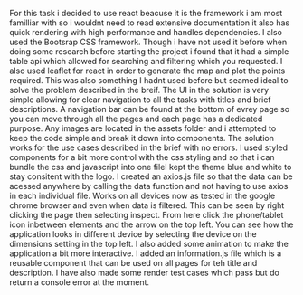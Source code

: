 For this task i decided to use react beacuse it is the framework i am most familliar with so i wouldnt need to read extensive documentation it also has quick rendering with high performance and handles dependencies. I also used the Bootsrap CSS framework. Though i have not used it before when doing some research before starting the project i found that it had a simple table api which allowed for searching and filtering which you requested. I also used leaflet for react in order to generate the map and plot the points required. This was also something I hadnt used before but seamed ideal to solve the problem described in the breif. The UI in the solution is very simple allowing for clear navigation to all the tasks with titles and brief descriptions. A navigation bar can be found at the bottom of evrey page so you can move through all the pages and each page has a dedicated purpose. Any images are located in the assets folder and i attempted to keep the code simple and break it down into components. The solution works for the use cases described in the brief with no errors. I used styled components for a bit more control with the css styling and so that i can bundle the css and javascript into one fileI kept the theme blue and white to stay consitent with the logo. I created an axios.js file so that the data can be acessed anywhere by calling the data function and not having to use axios in each individual file. Works on all devices now as tested in the google chrome browser and even when data is filtered. This can be seen by right clicking the page then selecting inspect. From here click the phone/tablet icon inbetween elements and the arrow on the top left. You can see how the application looks in different device by selecting the device on the dimensions setting in the top left. I also added some animation to make the application a bit more interactive. I added an information.js file which is a reusable component that can be used on all pages for teh title and description. I have also made some render test cases which pass  but do return a console error at the moment.